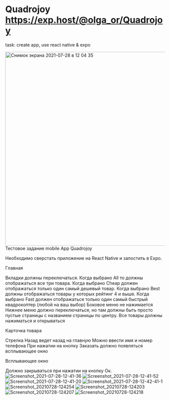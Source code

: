# Quadrojoy https://exp.host/@olga_or/Quadrojoy
task: create app, use react native &amp; expo

<img width="613" alt="Снимок экрана 2021-07-28 в 12 04 35" src="https://user-images.githubusercontent.com/65306561/127295555-3ae34abf-89b5-45ed-984b-e012c01c7c99.png">
Тестовое задание mobile App Quadrojoy

Необходимо сверстать приложение на React Native и запостить в Expo. 

Главная

Вкладки должны переключаться. Когда выбрано All то должны отображаться все три товара. Когда выбрано Cheap должен отображаться только один самый дешевый товар. Когда выбрано Best должны отображаться товары у которых рейтинг 4 и выше. Когда выбрано Fast должен отображаться только один самый быстрый квадрокоптер (любой на ваш выбор)
Боковое меню не нажимается
Нижнее меню должно переключаться, но там должны быть просто пустые страницы с названием страницы по центру.
Все товары должны нажиматься и открываться

Карточка товара

Стрелка Назад ведет назад на главную
Можно ввести имя и номер телефона
При нажатии на кнопку Заказать должно появляться всплывающее окно

Всплывающее окно

Должно закрываться при нажатии на кнопку Ок.
![Screenshot_2021-07-28-12-41-36](https://user-images.githubusercontent.com/65306561/127301956-d05d9baa-515f-4703-bc1b-95aa7129914b.jpg)
![Screenshot_2021-07-28-12-41-52](https://user-images.githubusercontent.com/65306561/127301975-f2fc62dd-7fe8-4838-90b6-23f8044a1e8d.jpg)
![Screenshot_2021-07-28-12-41-20](https://user-images.githubusercontent.com/65306561/127301984-b35a345c-7f8a-4228-ae7a-1d4e980e8439.jpg)
![Screenshot_2021-07-28-12-42-41-1](https://user-images.githubusercontent.com/65306561/127301996-398ce010-fd2a-400b-9cc8-1f7dc5048b5e.jpg)
![Screenshot_20210728-124254](https://user-images.githubusercontent.com/65306561/127302001-99e6393b-a37b-4e08-846e-c82efbf52843.jpg)
![Screenshot_20210728-124203](https://user-images.githubusercontent.com/65306561/127302010-1d56dcc8-84ff-490a-9b60-b3371517224e.jpg)
![Screenshot_20210728-124207](https://user-images.githubusercontent.com/65306561/127302018-70d72444-9655-467b-b837-536da8984c07.jpg)
![Screenshot_20210728-124218](https://user-images.githubusercontent.com/65306561/127302021-64b09dd5-a73c-417e-8ac2-e1f157255a20.jpg)
